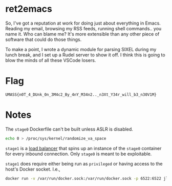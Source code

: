 # ret2emacs

So, I've got a reputation at work for doing just about everything in Emacs.
Reading my email, browsing my RSS feeds, running shell commands.. you name it.
Who can blame me? It's more extensible than any other piece of software that
could do those things.

To make a point, I wrote a dynamic module for parsing SIXEL during my lunch
break, and I set up a Rudel server to show it off. I think this is going to blow
the minds of all these VSCode losers.

# Flag

`UMASS{n0T_4_DUnk_0n_3M4c2_By_4nY_M34n2.._n3Xt_Y34r_will_b3_n30V1M}`

# Notes

The `stage0` Dockerfile can't be built unless ASLR is disabled.

```sh
echo 0 > /proc/sys/kernel/randomize_va_space
```

`stage1` is a [load balancer](https://github.com/johnsonjh/ynetd) that spins up
an instance of the `stage0` container for every inbound connection. Only
`stage0` is meant to be exploitable.

`stage1` does require either being run as `privileged` or having access to the
host's Docker socket. I.e.,

```sh
docker run -v /var/run/docker.sock:/var/run/docker.sock -p 6522:6522 jlk/emacs-lb:0.1.0
```
